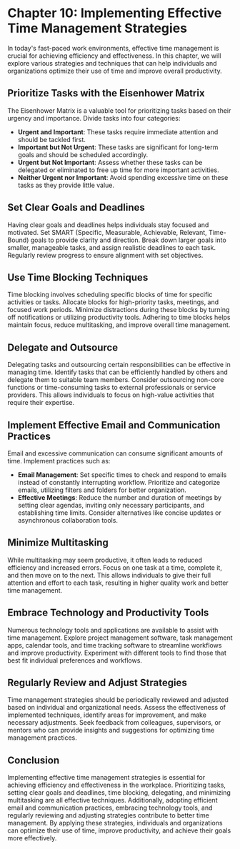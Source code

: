 Chapter 10: Implementing Effective Time Management Strategies
=============================================================

In today's fast-paced work environments, effective time management is crucial for achieving efficiency and effectiveness. In this chapter, we will explore various strategies and techniques that can help individuals and organizations optimize their use of time and improve overall productivity.

Prioritize Tasks with the Eisenhower Matrix
-------------------------------------------

The Eisenhower Matrix is a valuable tool for prioritizing tasks based on their urgency and importance. Divide tasks into four categories:

* **Urgent and Important**: These tasks require immediate attention and should be tackled first.
* **Important but Not Urgent**: These tasks are significant for long-term goals and should be scheduled accordingly.
* **Urgent but Not Important**: Assess whether these tasks can be delegated or eliminated to free up time for more important activities.
* **Neither Urgent nor Important**: Avoid spending excessive time on these tasks as they provide little value.

Set Clear Goals and Deadlines
-----------------------------

Having clear goals and deadlines helps individuals stay focused and motivated. Set SMART (Specific, Measurable, Achievable, Relevant, Time-Bound) goals to provide clarity and direction. Break down larger goals into smaller, manageable tasks, and assign realistic deadlines to each task. Regularly review progress to ensure alignment with set objectives.

Use Time Blocking Techniques
----------------------------

Time blocking involves scheduling specific blocks of time for specific activities or tasks. Allocate blocks for high-priority tasks, meetings, and focused work periods. Minimize distractions during these blocks by turning off notifications or utilizing productivity tools. Adhering to time blocks helps maintain focus, reduce multitasking, and improve overall time management.

Delegate and Outsource
----------------------

Delegating tasks and outsourcing certain responsibilities can be effective in managing time. Identify tasks that can be efficiently handled by others and delegate them to suitable team members. Consider outsourcing non-core functions or time-consuming tasks to external professionals or service providers. This allows individuals to focus on high-value activities that require their expertise.

Implement Effective Email and Communication Practices
-----------------------------------------------------

Email and excessive communication can consume significant amounts of time. Implement practices such as:

* **Email Management**: Set specific times to check and respond to emails instead of constantly interrupting workflow. Prioritize and categorize emails, utilizing filters and folders for better organization.
* **Effective Meetings**: Reduce the number and duration of meetings by setting clear agendas, inviting only necessary participants, and establishing time limits. Consider alternatives like concise updates or asynchronous collaboration tools.

Minimize Multitasking
---------------------

While multitasking may seem productive, it often leads to reduced efficiency and increased errors. Focus on one task at a time, complete it, and then move on to the next. This allows individuals to give their full attention and effort to each task, resulting in higher quality work and better time management.

Embrace Technology and Productivity Tools
-----------------------------------------

Numerous technology tools and applications are available to assist with time management. Explore project management software, task management apps, calendar tools, and time tracking software to streamline workflows and improve productivity. Experiment with different tools to find those that best fit individual preferences and workflows.

Regularly Review and Adjust Strategies
--------------------------------------

Time management strategies should be periodically reviewed and adjusted based on individual and organizational needs. Assess the effectiveness of implemented techniques, identify areas for improvement, and make necessary adjustments. Seek feedback from colleagues, supervisors, or mentors who can provide insights and suggestions for optimizing time management practices.

Conclusion
----------

Implementing effective time management strategies is essential for achieving efficiency and effectiveness in the workplace. Prioritizing tasks, setting clear goals and deadlines, time blocking, delegating, and minimizing multitasking are all effective techniques. Additionally, adopting efficient email and communication practices, embracing technology tools, and regularly reviewing and adjusting strategies contribute to better time management. By applying these strategies, individuals and organizations can optimize their use of time, improve productivity, and achieve their goals more effectively.
